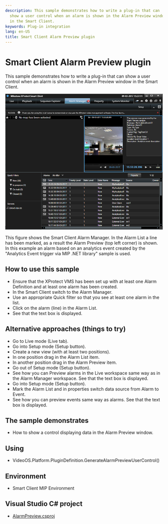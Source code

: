 ```yaml
---
description: This sample demonstrates how to write a plug-in that can
  show a user control when an alarm is shown in the Alarm Preview window
  in the Smart Client.
keywords: Plug-in integration
lang: en-US
title: Smart Client Alarm Preview plugin
---
```


# Smart Client Alarm Preview plugin

This sample demonstrates how to write a plug-in that can show a user
control when an alarm is shown in the Alarm Preview window in the Smart
Client.

![Showing data in Preview window](AlarmPreviewPlugin.png)

This figure shows the Smart Client Alarm Manager. In the Alarm List a
line has been marked, as a result the Alarm Preview (top left corner) is
shown. In this example an alarm based on an analytics event created by
the \"Analytics Event trigger via MIP .NET library\" sample is used.

## How to use this sample

- Ensure that the XProtect VMS has been set up with at least one Alarm
  Definition and at least one alarm has been created.
- In the Smart Client switch to the Alarm Manager.
- Use an appropriate Quick filter so that you see at least one alarm
  in the list.
- Click on the alarm (line) in the Alarm List.
- See that the text box is displayed.

## Alternative approaches (things to try)

- Go to Live mode (Live tab).
- Go into Setup mode (Setup button).
- Create a new view (with at least two positions).
- In one position drag in the Alarm List item.
- In another position drag in the Alarm Preview item.
- Go out of Setup mode (Setup button).
- See how you can Preview alarms in the Live workspace same way as in
  the Alarm Manager workspace. See that the text box is displayed.
- Go into Setup mode (Setup button).
- Mark the Alarm List and in properties switch data source from Alarm
  to Event.
- See how you can preview events same way as alarms. See that the text
  box is displayed.

## The sample demonstrates

- How to show a control displaying data in the Alarm Preview window.

## Using

- VideoOS.Platform.PluginDefinition.GenerateAlarmPreviewUserControl()

## Environment

- Smart Client MIP Environment

## Visual Studio C\# project

- [AlarmPreview.csproj](javascript:clone('https://github.com/milestonesys/mipsdk-samples-plugin','src/PluginSamples.sln');)
